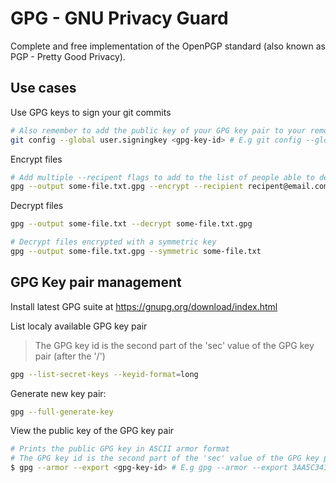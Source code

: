 # GPG - GNU Privacy Guard

Complete and free implementation of the OpenPGP standard (also known as PGP - Pretty Good Privacy).

## Use cases

Use GPG keys to sign your git commits
```bash
# Also remember to add the public key of your GPG key pair to your remote CVM service (like GitHub)
git config --global user.signingkey <gpg-key-id> # E.g git config --global user.signingkey 3AA5C34371567BD2
```

Encrypt files
```bash
# Add multiple --recipent flags to add to the list of people able to decrypt the file
gpg --output some-file.txt.gpg --encrypt --recipient recipent@email.com some-file.txt
```

Decrypt files
```bash
gpg --output some-file.txt --decrypt some-file.txt.gpg

# Decrypt files encrypted with a symmetric key
gpg --output some-file.txt.gpg --symmetric some-file.txt
```

## GPG Key pair management

Install latest GPG suite at https://gnupg.org/download/index.html

List localy available GPG key pair
> The GPG key id is the second part of the 'sec' value of the GPG key pair (after the '/')
```bash
gpg --list-secret-keys --keyid-format=long
```

Generate new key pair:
```bash
gpg --full-generate-key
```

View the public key of the GPG key pair
```bash
# Prints the public GPG key in ASCII armor format
# The GPG key id is the second part of the 'sec' value of the GPG key pair (after the '/')
$ gpg --armor --export <gpg-key-id> # E.g gpg --armor --export 3AA5C34371567BD2
```

